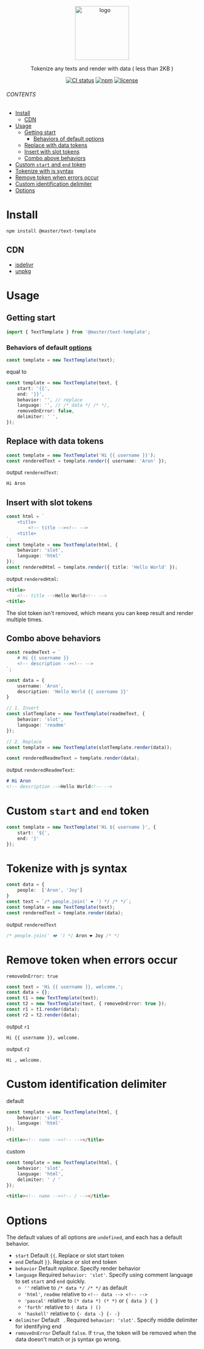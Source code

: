 <br><br>
<p align="center">
    <img src="https://raw.githubusercontent.com/master-style/package/document/images/logo-and-text.svg" alt="logo" width="142">
</p>
<p align="center">
    <b><!-- name --><!-- --></b>
</p>
<p align="center"><!-- package.description -->Tokenize any texts and render with data ( less than 2KB )<!-- --></p>
<p align="center"><!-- badges.map((badge) => `<a href="${badge.href}"><img src="${badge.src}" alt="${badge.alt}"></a>`).join('&nbsp;')--><a href="https://circleci.com/gh/master-style/workflows/text-template/tree/main"><img src="https://img.shields.io/circleci/build/github/master-style/text-template/main.svg?logo=circleci&logoColor=fff&label=CircleCI" alt="CI status"></a>&nbsp;<a href="https://www.npmjs.com/@master/text-template"><img src="https://img.shields.io/npm/v/@master/text-template.svg?logo=npm&logoColor=fff&label=NPM&color=limegreen" alt="npm"></a>&nbsp;<a href="https://github.com/master-style/text-template/blob/main/LICENSE"><img src="https://img.shields.io/github/license/master-style/text-template" alt="license"></a><!-- --></p>

###### CONTENTS
- [Install](#install)
  - [CDN](#cdn)
- [Usage](#usage)
  - [Getting start](#getting-start)
    - [Behaviors of default options](#behaviors-of-default-options)
  - [Replace with data tokens](#replace-with-data-tokens)
  - [Insert with slot tokens](#insert-with-slot-tokens)
  - [Combo above behaviors](#combo-above-behaviors)
- [Custom `start` and `end` token](#custom-start-and-end-token)
- [Tokenize with js syntax](#tokenize-with-js-syntax)
- [Remove token when errors occur](#remove-token-when-errors-occur)
- [Custom identification delimiter](#custom-identification-delimiter)
- [Options](#options)

# Install
```sh
npm install @master/text-template
```
## CDN
<!-- cdns.map((cdn) => `\n- [${cdn.name}](${cdn.href})`).join('') -->
- [jsdelivr](https://www.jsdelivr.com/package/npm/@master/text-template)
- [unpkg](https://unpkg.com/@master/text-template)<!-- -->

# Usage
## Getting start
```ts
import { TextTemplate } from '@master/text-template';
```
### Behaviors of default [options](#options)
```ts
const template = new TextTemplate(text);
```
equal to
```ts
const template = new TextTemplate(text, {
    start: '{{',
    end: '}}',
    behavior: '', // replace
    language: '', // /* data */ /* */,
    removeOnError: false,
    delimiter: ' ',
});
```

## Replace with data tokens
```ts
const template = new TextTemplate('Hi {{ username }}');
const renderedText = template.render({ username: 'Aron' });
```
output `renderedText`:
```ts
Hi Aron
```

## Insert with slot tokens
```ts
const html = `
    <title>
        <!-- title --><!-- -->
    <title>
`;
const template = new TextTemplate(html, {
    behavior: 'slot',
    language: 'html'
});
const renderedHtml = template.render({ title: 'Hello World' });
```
output `renderedHtml`:
```html
<title>
    <!-- title -->Hello World<!-- -->
<title>
```
The slot token isn't removed, which means you can keep result and render multiple times.

## Combo above behaviors
```ts
const readmeText = `
    # Hi {{ username }}
    <!-- description --><!-- -->
`;

const data = {
    username: 'Aron',
    description: 'Hello World {{ username }}'
}

// 1. Insert
const slotTemplate = new TextTemplate(readmeText, {
    behavior: 'slot',
    language: 'readme'
});

// 2. Replace
const template = new TextTemplate(slotTemplate.render(data));

const renderedReadmeText = template.render(data);
```
output `renderedReadmeText`:
```md
# Hi Aron
<!-- description -->Hello World<!-- -->
```

# Custom `start` and `end` token
```ts
const template = new TextTemplate('Hi ${ username }', {
    start: '${',
    end: '}'
});
```

# Tokenize with js syntax
```ts
const data = {
    people:  ['Aron', 'Joy']
}
const text = `/* people.join(' ❤️ ') */ /* */`;
const template = new TextTemplate(text);
const renderedText = template.render(data);
```
output `renderedText`
```ts
/* people.join(' ❤️ ') */ Aron ❤️ Joy /* */
```

# Remove token when errors occur
`removeOnError: true`
```ts
const text = 'Hi {{ username }}, welcome.';
const data = {};
const t1 = new TextTemplate(text);
const t2 = new TextTemplate(text, { removeOnError: true });
const r1 = t1.render(data);
const r2 = t2.render(data);
```
output `r1`
```
Hi {{ username }}, welcome.
```
output `r2`
```
Hi , welcome.
```

# Custom identification delimiter
default
```ts
const template = new TextTemplate(html, {
    behavior: 'slot',
    language: 'html'
});
```

```html
<title><!-- name --><!-- --></title>
```

custom
```ts
const template = new TextTemplate(html, {
    behavior: 'slot',
    language: 'html',
    delimiter: ' / ' 
});
```

```html
<title><!-- name --><!-- / --></title>
```

# Options
The default values of all options are `undefined`, and each has a default behavior.
- `start` Default `{{`. Replace or slot start token
- `end` Default `}}`. Replace or slot end token
- `behavior` Default *replace*. Specify render behavior
- `language` Required `behavior: 'slot'`. Specify using comment language to set  `start` and `end` quickly.
  - `''` relative to `/* data */ /* */` as default
  - `'html'`, `readme` relative to `<!-- data --> <!-- -->`
  - `'pascal'` relative to `(* data *) (* *)` or `{ data } { }`
  - `'forth'` relative to `( data ) ()`
  - `'haskell'` relative to `{- data -} {- -}`
- `delimiter` Default ` `. Required `behavior: 'slot'`. Specify middle delimiter for identifying end
- `removeOnError` Default `false`. If `true`, the token will be removed when the data doesn't match or js syntax go wrong. 
